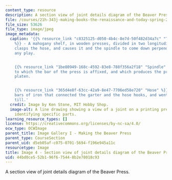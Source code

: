 ```yaml
---
content_type: resource
description: A section view of joint details diagram of the Beaver Press.
file: /courses/21h-343j-making-books-the-renaissance-and-today-spring-2016/44bd0ce552b196f675448b2e78018c93_Image4.jpg
file_size: 53626
file_type: image/jpeg
image_metadata:
  caption: '{{% resource_link "c8325125-d050-4b4c-8e7d-50f482d34a7c" "Till, or Shelf"
    %}} - A mahogany shelf, in wooden presses, divided in two longitudinally, that
    clasps the hose, and causes it and the spindle to come down perpendicularly without
    any play.


    {{% resource_link "1be80949-168c-4592-83e8-788f356a2f18" "Spindle" %}} - The screw
    to which the bar of the press is affixed, and which produces the pressure on the
    platen.


    {{% resource_link "365d4e8f-63cc-42a9-8e47-7706ed58e720" "Hose" %}} - Two upright
    bars of iron that connected the garter and the hose hooks, and went through the
    till.'
  credit: Image by Ken Stone, MIT Hobby Shop.
  image-alt: A line drawing showing a view of a joint on a printing press,  with words
    identifying specific parts.
learning_resource_types: []
license: https://creativecommons.org/licenses/by-nc-sa/4.0/
ocw_type: OCWImage
parent_title: Image Gallery I - Making the Beaver Press
parent_type: CourseSection
parent_uid: d5eb05af-c075-0701-5694-f196e945a11c
resourcetype: Image
title: Image 4 - Section view of joint details diagram of the Beaver Press
uid: 44bd0ce5-52b1-96f6-7544-8b2e78018c93
---
```

A section view of joint details diagram of the Beaver Press.